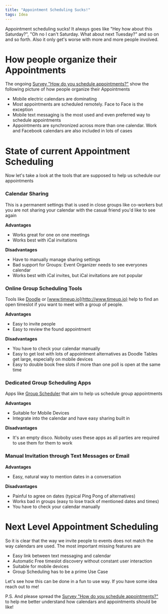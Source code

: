 ```yaml
---
title: "Appointment Scheduling Sucks!"
tags: Idea
---
```


Appointment scheduling sucks! It always goes like "Hey how about this Saturday?", "Oh no I can't Saturday. What about next Tuesday?" and so on and so forth. Also it only get's worse with more and more people involved.

# How people organize their Appointments
The ongoing [Survey "How do you schedule appointments?"](https://docs.google.com/forms/d/1PVUiWdEOFaJeeXSRSJoOKxePBqbK4XNUCoRP-sAf73k/viewform) show the following picture of how people organize their Appointments

- Mobile electric calendars are dominating
- Most appointments are scheduled remotely. Face to Face is the exception
- Mobile text messaging is the most used and even preferred way to schedule appointments
- Appointments are synchronized across more than one calendar. Work and Facebook calendars are also included in lots of cases

# State of current Appointment Scheduling
Now let's take a look at the tools that are supposed to help us schedule our appointments

### Calendar Sharing
This is a permanent settings that is used in close groups like co-workers but you are not sharing your calendar with the casual friend you'd like to see again

**Advantages**

- Works great for one on one meetings
- Works best with iCal invitations

**Disadvantages**

- Have to manually manage sharing settings
- Bad support for Groups: Event Organizer needs to see everyones calendar
- Works best with iCal invites, but iCal invitations are not popular

### Online Group Scheduling Tools
Tools like [Doodle](http://doodle.com) or [www.timeup.io](http://www.timeup.io) help to find an open timeslot if you want to meet with a group of people.

**Advantages**

- Easy to invite people
- Easy to review the found appointment

**Disadvantages**

- You have to check your calendar manually
- Easy to get lost with lots of appointment alternatives as Doodle Tables get large, especially on mobile devices
- Easy to double book free slots if more than one poll is open at the same time

### Dedicated Group Scheduling Apps
Apps like [Group Scheduler](https://play.google.com/store/apps/details?id=com.iljadica.aap) that aim to help us schedule group appointments

**Advantages**

- Suitable for Mobile Devices
- Integrate into the calendar and have easy sharing built in

**Disadvantages**

- It's an empty disco. Noboby uses these apps as all parties are required to use them for them to work

### Manual Invitation through Text Messages or Email

**Advantages**

- Easy, natural way to mention dates in a conversation

**Disadvantages**

- Painful to agree on dates (typical Ping Pong of alternatives)
- Works bad in groups (easy to lose track of mentioned dates and times)
- You have to check your calendar manually

# Next Level Appointment Scheduling
So it is clear that the way we invite people to events does not match the way calendars are used. The most important missing features are

- Easy link between text messaging and calendar
- Automatic Free timeslot discovery without constant user interaction
- Suitable for mobile devices
- Group Scheduling has to be a prime Use Case

Let's see how this can be done in a fun to use way. If you have some idea reach out to me!

P.S. And please spread the [Survey "How do you schedule appointments?"](https://docs.google.com/forms/d/1PVUiWdEOFaJeeXSRSJoOKxePBqbK4XNUCoRP-sAf73k/viewform) to help me better understand how calendars and appointments should be like!
